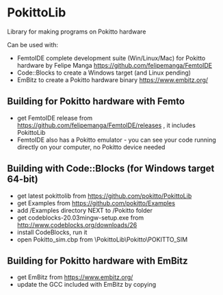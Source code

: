 # PokittoLib

Library for making programs on Pokitto hardware

Can be used with:
- FemtoIDE complete development suite (Win/Linux/Mac) for Pokitto hardware by Felipe Manga https://github.com/felipemanga/FemtoIDE
- Code::Blocks to create a Windows target (and Linux pending)
- EmBitz to create a Pokitto hardware binary https://www.embitz.org/

## Building for Pokitto hardware with Femto

* get FemtoIDE release from https://github.com/felipemanga/FemtoIDE/releases , it includes PokittoLib
* FemtoIDE also has a Pokitto emulator - you can see your code running directly on your computer, no Pokitto device needed

## Building with Code::Blocks (for Windows target 64-bit)

* get latest pokittolib from https://github.com/pokitto/PokittoLib
* get Examples from https://github.com/pokitto/Examples
* add /Examples directory NEXT to /Pokitto folder 
* get codeblocks-20.03mingw-setup.exe from http://www.codeblocks.org/downloads/26
* install CodeBlocks, run it
* open Pokitto_sim.cbp from \PokittoLib\Pokitto\POKITTO_SIM

## Building for Pokitto hardware with EmBitz

* get EmBitz from https://www.embitz.org/
* update the GCC included with EmBitz by copying 




